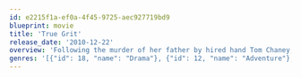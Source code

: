 ```yaml
---
id: e2215f1a-ef0a-4f45-9725-aec927719bd9
blueprint: movie
title: 'True Grit'
release_date: '2010-12-22'
overview: 'Following the murder of her father by hired hand Tom Chaney, 14-year-old farm girl Mattie Ross sets out to capture the killer. To aid her, she hires the toughest U.S. Marshal she can find, a man with "true grit," Reuben J. "Rooster" Cogburn. Mattie insists on accompanying Cogburn, whose drinking, sloth, and generally reprobate character do not augment her faith in him. Against his wishes, she joins him in his trek into the Indian Nations in search of Chaney. They are joined by Texas Ranger LaBoeuf, who wants Chaney for his own purposes. The unlikely trio find danger and adventure on the journey, and each has his or her "grit" tested.'
genres: '[{"id": 18, "name": "Drama"}, {"id": 12, "name": "Adventure"}, {"id": 37, "name": "Western"}]'
---
```

